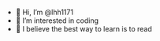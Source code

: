 - 👋 Hi, I’m @lhh1171
- 👀 I’m interested in coding 
- 🌱 I believe the best way to learn is to read


<!---
lhh1171/lhh1171 is a ✨ special ✨ repository because its `README.md` (this file) appears on your GitHub profile.
You can click the Preview link to take a look at your changes.
--->
